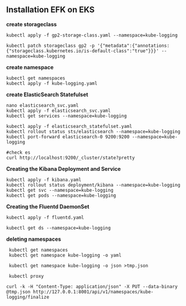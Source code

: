 ##  Installation EFK on EKS

**create storageclass**
```
kubectl apply -f gp2-storage-class.yaml --namespace=kube-logging

kubectl patch storageclass gp2 -p '{"metadata":{"annotations:{"storageclass.kubernetes.io/is-default-class":"true"}}}' --namespace=kube-logging
```

**create namespace**
```
kubectl get namespaces
kubectl apply -f kube-logging.yaml
```

**create ElasticSearch Statefulset**
```
nano elasticsearch_svc.yaml
kubectl apply -f elasticsearch_svc.yaml
kubectl get services --namespace=kube-logging

kubectl apply -f elasticsearch_statefulset.yaml
kubectl rollout status sts/elasticsearch --namespace=kube-logging
kubectl port-forward elasticsearch-0 9200:9200 --namespace=kube-logging

#check es
curl http://localhost:9200/_cluster/state?pretty
```

**Creating the Kibana Deployment and Service**
```
kubectl apply -f kibana.yaml
kubectl rollout status deployment/kibana --namespace=kube-logging
kubectl get svc --namespace=kube-logging
kubectl get pods --namespace=kube-logging
```

**Creating the Fluentd DaemonSet**
```
kubectl apply -f fluentd.yaml

kubectl get ds --namespace=kube-logging
```

**deleting namespaces**
```
 kubectl get namespaces
 kubectl get namespace kube-logging -o yaml
 
 kubectl get namespace kube-logging -o json >tmp.json
 
 kubectl proxy
 
curl -k -H "Content-Type: application/json" -X PUT --data-binary @tmp.json http://127.0.0.1:8001/api/v1/namespaces/kube-logging/finalize
```



